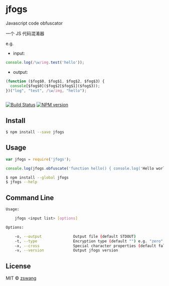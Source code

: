 # jfogs

Javascript code obfuscator

一个 JS 代码混淆器

e.g.

+ input:

```js
console.log(/\w/img.test('hello'));
```

+ output:

```js
(function ($fog$0, $fog$1, $fog$2, $fog$3) {
  console[$fog$0]($fog$2[$fog$1]($fog$3));
})("log", "test", /\w/img, "hello");
     
```

[![Build Status](https://img.shields.io/travis/zswang/jfogs/master.svg)](https://travis-ci.org/zswang/jfogs)
[![NPM version](https://img.shields.io/npm/v/jfogs.svg)](http://badge.fury.io/js/jfogs)

## Install

```sh
$ npm install --save jfogs
```

## Usage

```js
var jfogs = require('jfogs');

console.log(jfogs.obfuscate('function hello() { console.log('Hello world!'); }'));
```

```sh
$ npm install --global jfogs
$ jfogs --help
```

## Command Line

```bash
Usage:

    jfogs <input list> [options]

Options:

    -o, --output              Output file (default STDOUT)
    -t, --type                Encryption type (default "") e.g. "zero" | "reverse"
    -x, --cross               Special character properties (default false)
    -v, --version             Output jfogs version
```

## License

MIT © [zswang](http://weibo.com/zswang)